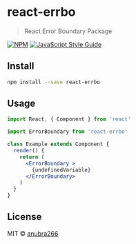 # react-errbo

> React Error Boundary Package

[![NPM](https://img.shields.io/npm/v/react-errbo.svg)](https://www.npmjs.com/package/react-errbo) [![JavaScript Style Guide](https://img.shields.io/badge/code_style-standard-brightgreen.svg)](https://standardjs.com)

## Install

```bash
npm install --save react-errbo
```

## Usage

```jsx
import React, { Component } from 'react'

import ErrorBoundary from 'react-errbo'

class Example extends Component {
  render() {
    return (
      <ErrorBoundary >
        {undefinedVariable} 
      </ErrorBoundary>
    )
  }
}
```

## License

MIT © [anubra266](https://github.com/anubra266)
